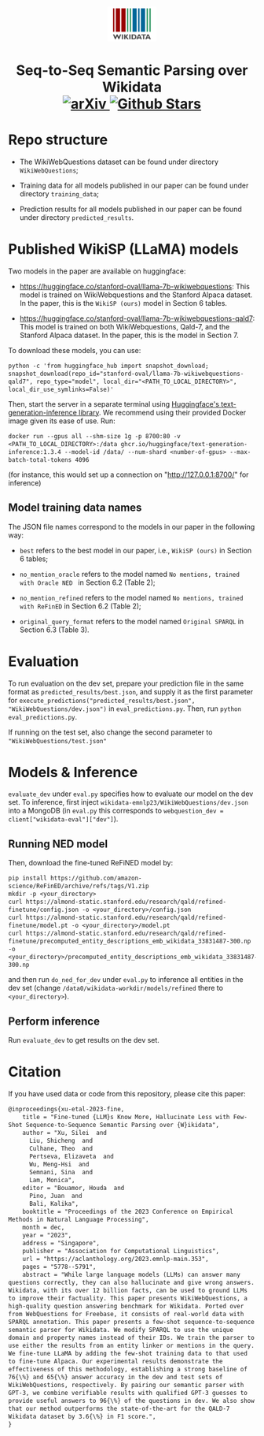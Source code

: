 <p align="center">
    <img src="./images/Wikidata-logo-en.svg" width="100px" alt="Wikidata" />
    <h1 align="center">
        <b>Seq-to-Seq Semantic Parsing over Wikidata</b>
        <br>
        <a href="https://arxiv.org/abs/2305.14202">
            <img src="https://img.shields.io/badge/cs.CL-2305.14202-b31b1b" alt="arXiv">
        </a>
        <a href="https://github.com/stanford-oval/wikidata-emnlp23/stargazers">
            <img src="https://img.shields.io/github/stars/stanford-oval/wikidata-emnlp23?style=social" alt="Github Stars">
        </a>
    </h1>
</p>

# Repo structure

- The WikiWebQuestions dataset can be found under directory `WikiWebQuestions`;

- Training data for all models published in our paper can be found under directory `training_data`;

- Prediction results for all models published in our paper can be found under directory `predicted_results`.

# Published WikiSP (LLaMA) models

Two models in the paper are available on huggingface:

- https://huggingface.co/stanford-oval/llama-7b-wikiwebquestions: This model is trained on WikiWebquestions and the Stanford Alpaca dataset. In the paper, this is the `WikiSP (ours)` model in Section 6 tables.

- https://huggingface.co/stanford-oval/llama-7b-wikiwebquestions-qald7: This model is trained on both WikiWebquestions, Qald-7, and the Stanford Alpaca dataset. In the paper, this is the model in Section 7.

To download these models, you can use:

```
python -c 'from huggingface_hub import snapshot_download; snapshot_download(repo_id="stanford-oval/llama-7b-wikiwebquestions-qald7", repo_type="model", local_dir="<PATH_TO_LOCAL_DIRECTORY>", local_dir_use_symlinks=False)'
```

Then, start the server in a separate terminal using [Huggingface's text-generation-inference library](https://github.com/huggingface/text-generation-inference/). We recommend using their provided Docker image given its ease of use. Run:

```
docker run --gpus all --shm-size 1g -p 8700:80 -v <PATH_TO_LOCAL_DIRECTORY>:/data ghcr.io/huggingface/text-generation-inference:1.3.4 --model-id /data/ --num-shard <number-of-gpus> --max-batch-total-tokens 4096
```
(for instance, this would set up a connection on "http://127.0.0.1:8700/" for inference)

## Model training data names

The JSON file names correspond to the models in our paper in the following way:

- `best` refers to the best model in our paper, i.e., `WikiSP (ours)` in Section 6 tables;

- `no_mention_oracle` refers to the model named `No mentions, trained with Oracle NED ` in Section 6.2 (Table 2);

- `no_mention_refined` refers to the model named `No mentions, trained with ReFinED` in Section 6.2 (Table 2);

- `original_query_format` refers to the model named `Original SPARQL` in Section 6.3 (Table 3).

# Evaluation

To run evaluation on the dev set, prepare your prediction file in the same format as `predicted_results/best.json`, and supply it as the first parameter
for `execute_predictions("predicted_results/best.json", "WikiWebQuestions/dev.json")` in `eval_predictions.py`.
Then, run `python eval_predictions.py`.

If running on the test set, also change the second parameter to `"WikiWebQuestions/test.json"`

# Models & Inference

`evaluate_dev` under `eval.py` specifies how to evaluate our model on the dev set. To inference, first inject `wikidata-emnlp23/WikiWebQuestions/dev.json` into
a MongoDB (in `eval.py` this corresponds to `webquestion_dev = client["wikidata-eval"]["dev"]`).

## Running NED model

Then, download the fine-tuned ReFiNED model by:

```
pip install https://github.com/amazon-science/ReFinED/archive/refs/tags/V1.zip 
mkdir -p <your_directory>
curl https://almond-static.stanford.edu/research/qald/refined-finetune/config.json -o <your_directory>/config.json
curl https://almond-static.stanford.edu/research/qald/refined-finetune/model.pt -o <your_directory>/model.pt
curl https://almond-static.stanford.edu/research/qald/refined-finetune/precomputed_entity_descriptions_emb_wikidata_33831487-300.np -o <your_directory>/precomputed_entity_descriptions_emb_wikidata_33831487-300.np
```

and then run `do_ned_for_dev` under `eval.py` to inference all entities in the dev set (change `/data0/wikidata-workdir/models/refined` there to `<your_directory>`).

## Perform inference

Run `evaluate_dev` to get results on the dev set.

# Citation

If you have used data or code from this repository, please cite this paper:

```
@inproceedings{xu-etal-2023-fine,
    title = "Fine-tuned {LLM}s Know More, Hallucinate Less with Few-Shot Sequence-to-Sequence Semantic Parsing over {W}ikidata",
    author = "Xu, Silei  and
      Liu, Shicheng  and
      Culhane, Theo  and
      Pertseva, Elizaveta  and
      Wu, Meng-Hsi  and
      Semnani, Sina  and
      Lam, Monica",
    editor = "Bouamor, Houda  and
      Pino, Juan  and
      Bali, Kalika",
    booktitle = "Proceedings of the 2023 Conference on Empirical Methods in Natural Language Processing",
    month = dec,
    year = "2023",
    address = "Singapore",
    publisher = "Association for Computational Linguistics",
    url = "https://aclanthology.org/2023.emnlp-main.353",
    pages = "5778--5791",
    abstract = "While large language models (LLMs) can answer many questions correctly, they can also hallucinate and give wrong answers. Wikidata, with its over 12 billion facts, can be used to ground LLMs to improve their factuality. This paper presents WikiWebQuestions, a high-quality question answering benchmark for Wikidata. Ported over from WebQuestions for Freebase, it consists of real-world data with SPARQL annotation. This paper presents a few-shot sequence-to-sequence semantic parser for Wikidata. We modify SPARQL to use the unique domain and property names instead of their IDs. We train the parser to use either the results from an entity linker or mentions in the query. We fine-tune LLaMA by adding the few-shot training data to that used to fine-tune Alpaca. Our experimental results demonstrate the effectiveness of this methodology, establishing a strong baseline of 76{\%} and 65{\%} answer accuracy in the dev and test sets of WikiWebQuestions, respectively. By pairing our semantic parser with GPT-3, we combine verifiable results with qualified GPT-3 guesses to provide useful answers to 96{\%} of the questions in dev. We also show that our method outperforms the state-of-the-art for the QALD-7 Wikidata dataset by 3.6{\%} in F1 score.",
}
```
